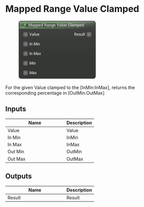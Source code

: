 # Mapped Range Value Clamped

<div align="left" data-full-width="false">

<figure><img src="mapped_range_value_clamped.png" alt=""><figcaption></figcaption></figure>

</div>

For the given Value clamped to the [InMin:InMax], returns the corresponding percentage in [OutMin:OutMax]

## Inputs

<table>
<thead><tr><th width="170">Name</th><th>Description</th></tr></thead>
<tbody>
<tr><td>Value</td><td>Value</td></tr>
<tr><td>In Min</td><td>InMin</td></tr>
<tr><td>In Max</td><td>InMax</td></tr>
<tr><td>Out Min</td><td>OutMin</td></tr>
<tr><td>Out Max</td><td>OutMax</td></tr>
</tbody>
</table>

## Outputs

<table>
<thead><tr><th width="170">Name</th><th>Description</th></tr></thead>
<tbody>
<tr><td>Result</td><td>Result</td></tr>
</tbody>
</table>